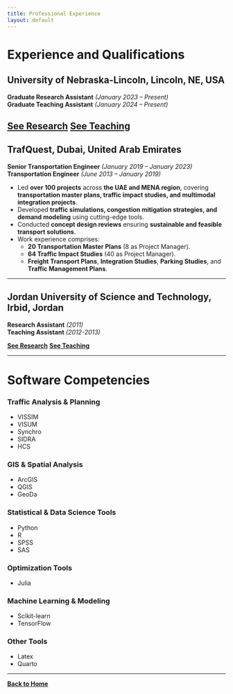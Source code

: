 ```yaml
---
title: Professional Experience
layout: default
---
```


# Experience and Qualifications

## University of Nebraska-Lincoln, Lincoln, NE, USA  
**Graduate Research Assistant** *(January 2023 – Present)*  
**Graduate Teaching Assistant** *(January 2024 – Present)*  

**[See Research](research.md)**
**[See Teaching](teaching.md)**
---

## TrafQuest, Dubai, United Arab Emirates  
**Senior Transportation Engineer** *(January 2019 – January 2023)*  
**Transportation Engineer** *(June 2013 – January 2019)*  

- Led **over 100 projects** across **the UAE and MENA region**, covering **transportation master plans, traffic impact studies, and multimodal integration projects**.  
- Developed **traffic simulations, congestion mitigation strategies, and demand modeling** using cutting-edge tools.  
- Conducted **concept design reviews** ensuring **sustainable and feasible transport solutions**.  
- Work experience comprises:  
  - **20 Transportation Master Plans** (8 as Project Manager).  
  - **64 Traffic Impact Studies** (40 as Project Manager).  
  - **Freight Transport Plans**, **Integration Studies**, **Parking Studies**, and **Traffic Management Plans**.

---

## Jordan University of Science and Technology, Irbid, Jordan  
**Research Assistant** *(2011)*  
**Teaching Assistant** *(2012-2013)*  

**[See Research](research.md)**
**[See Teaching](teaching.md)**

---

# Software Competencies  

### **Traffic Analysis & Planning**
- VISSIM  
- VISUM  
- Synchro  
- SIDRA  
- HCS  

### **GIS & Spatial Analysis**
- ArcGIS  
- QGIS  
- GeoDa  

### **Statistical & Data Science Tools**
- Python  
- R  
- SPSS  
- SAS  

### **Optimization Tools**
- Julia  

### **Machine Learning & Modeling**
- Scikit-learn  
- TensorFlow   

### **Other Tools**
- Latex 
- Quarto

---

**[Back to Home](index.md)**    

